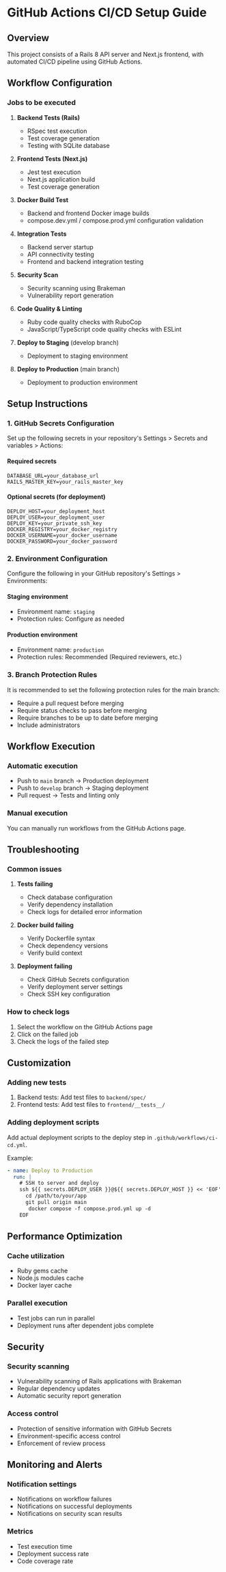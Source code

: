 # GitHub Actions CI/CD Setup Guide

## Overview

This project consists of a Rails 8 API server and Next.js frontend, with automated CI/CD pipeline using GitHub Actions.

## Workflow Configuration

### Jobs to be executed

1. **Backend Tests (Rails)**
   - RSpec test execution
   - Test coverage generation
   - Testing with SQLite database

2. **Frontend Tests (Next.js)**
   - Jest test execution
   - Next.js application build
   - Test coverage generation

3. **Docker Build Test**
   - Backend and frontend Docker image builds
   - compose.dev.yml / compose.prod.yml configuration validation

4. **Integration Tests**
   - Backend server startup
   - API connectivity testing
   - Frontend and backend integration testing

5. **Security Scan**
   - Security scanning using Brakeman
   - Vulnerability report generation

6. **Code Quality & Linting**
   - Ruby code quality checks with RuboCop
   - JavaScript/TypeScript code quality checks with ESLint

7. **Deploy to Staging** (develop branch)
   - Deployment to staging environment

8. **Deploy to Production** (main branch)
   - Deployment to production environment

## Setup Instructions

### 1. GitHub Secrets Configuration

Set up the following secrets in your repository's Settings > Secrets and variables > Actions:

#### Required secrets
```
DATABASE_URL=your_database_url
RAILS_MASTER_KEY=your_rails_master_key
```

#### Optional secrets (for deployment)
```
DEPLOY_HOST=your_deployment_host
DEPLOY_USER=your_deployment_user
DEPLOY_KEY=your_private_ssh_key
DOCKER_REGISTRY=your_docker_registry
DOCKER_USERNAME=your_docker_username
DOCKER_PASSWORD=your_docker_password
```

### 2. Environment Configuration

Configure the following in your GitHub repository's Settings > Environments:

#### Staging environment
- Environment name: `staging`
- Protection rules: Configure as needed

#### Production environment
- Environment name: `production`
- Protection rules: Recommended (Required reviewers, etc.)

### 3. Branch Protection Rules

It is recommended to set the following protection rules for the main branch:

- Require a pull request before merging
- Require status checks to pass before merging
- Require branches to be up to date before merging
- Include administrators

## Workflow Execution

### Automatic execution
- Push to `main` branch → Production deployment
- Push to `develop` branch → Staging deployment
- Pull request → Tests and linting only

### Manual execution
You can manually run workflows from the GitHub Actions page.

## Troubleshooting

### Common issues

1. **Tests failing**
   - Check database configuration
   - Verify dependency installation
   - Check logs for detailed error information

2. **Docker build failing**
   - Verify Dockerfile syntax
   - Check dependency versions
   - Verify build context

3. **Deployment failing**
   - Check GitHub Secrets configuration
   - Verify deployment server settings
   - Check SSH key configuration

### How to check logs

1. Select the workflow on the GitHub Actions page
2. Click on the failed job
3. Check the logs of the failed step

## Customization

### Adding new tests

1. Backend tests: Add test files to `backend/spec/`
2. Frontend tests: Add test files to `frontend/__tests__/`

### Adding deployment scripts

Add actual deployment scripts to the deploy step in `.github/workflows/ci-cd.yml`.

Example:
```yaml
- name: Deploy to Production
  run: |
    # SSH to server and deploy
    ssh ${{ secrets.DEPLOY_USER }}@${{ secrets.DEPLOY_HOST }} << 'EOF'
      cd /path/to/your/app
      git pull origin main
       docker compose -f compose.prod.yml up -d
    EOF
```

## Performance Optimization

### Cache utilization
- Ruby gems cache
- Node.js modules cache
- Docker layer cache

### Parallel execution
- Test jobs can run in parallel
- Deployment runs after dependent jobs complete

## Security

### Security scanning
- Vulnerability scanning of Rails applications with Brakeman
- Regular dependency updates
- Automatic security report generation

### Access control
- Protection of sensitive information with GitHub Secrets
- Environment-specific access control
- Enforcement of review process

## Monitoring and Alerts

### Notification settings
- Notifications on workflow failures
- Notifications on successful deployments
- Notifications on security scan results

### Metrics
- Test execution time
- Deployment success rate
- Code coverage rate 